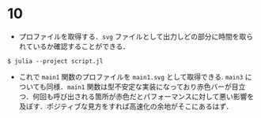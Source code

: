 # 10

- プロファイルを取得する．`svg` ファイルとして出力しどの部分に時間を取られているか確認することができる．

```console
$ julia --project script.jl
```

- これで `main1` 関数のプロファイルを `main1.svg` として取得できる. `main3` についても同様．`main1` 関数は型不安定な実装になっており赤色バーが目立つ．何回も呼び出される箇所が赤色だとパフォーマンスに対して悪い影響を及ぼす．ポジティブな見方をすれば高速化の余地がそこにあるはず．


